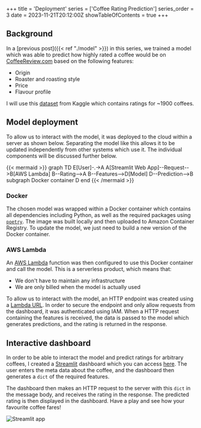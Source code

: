 +++
title = 'Deployment'
series = ['Coffee Rating Prediction']
series_order = 3
date = 2023-11-21T20:12:00Z
showTableOfContents = true
+++

## Background

In a [previous post]({{< ref "./model" >}}) in this series, we trained a model which was able to predict how highly rated a coffee would be on [CoffeeReview.com](http://CoffeeReview.com) based on the following features:

- Origin
- Roaster and roasting style
- Price
- Flavour profile

I will use this [dataset](https://www.kaggle.com/datasets/schmoyote/coffee-reviews-dataset/data) from Kaggle which contains ratings for ~1900 coffees.

## Model deployment

To allow us to interact with the model, it was deployed to the cloud within a server as shown below. Separating the model like this allows it to be updated independently from other systems which use it. The individual components will be discussed further below.

{{< mermaid >}}
graph TD
E[User]-.->A
A[Streamlit Web App]--Request-->B[AWS Lambda]
B--Rating-->A
B--Features-->D[Model]
D--Prediction-->B
subgraph Docker container
D
end
{{< /mermaid >}}

### Docker

The chosen model was wrapped within a Docker container which contains all dependencies including Python, as well as the required packages using [`poetry`](https://python-poetry.org/). The image was built locally and then uploaded to Amazon Container Registry. To update the model, we just need to build a new version of the Docker container.

### AWS Lambda

An [AWS Lambda](https://aws.amazon.com/lambda/) function was then configured to use this Docker container and call the model. This is a serverless product, which means that:

- We don't have to maintain any infrastructure
- We are only billed when the model is actually used

To allow us to interact with the model, an HTTP endpoint was created using a [Lambda URL](https://docs.aws.amazon.com/lambda/latest/dg/lambda-urls.html). In order to secure the endpoint and only allow requests from the dashboard, it was authenticated using IAM. When a HTTP request containing the features is received, the data is passed to the model which generates predictions, and the rating is returned in the response.

## Interactive dashboard

In order to be able to interact the model and predict ratings for arbitrary coffees, I created a [Streamlit](https://streamlit.io/) dashboard which you can access [here](https://coffee-rating-prediction.streamlit.app/). The user enters the meta data about the coffee, and the dashboard then generates a `dict` of the required features.

The dashboard then makes an HTTP request to the server with this `dict` in the message body, and receives the rating in the response. The predicted rating is then displayed in the dashboard. Have a play and see how your favourite coffee fares!

![Streamlit app](../images/streamlit_app.png)
